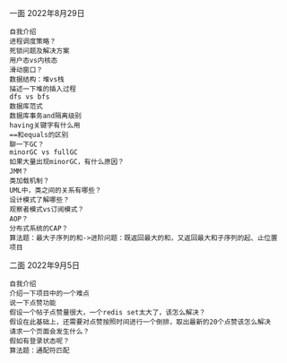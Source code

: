 一面 2022年8月29日

    自我介绍
    进程调度策略？
    死锁问题及解决方案
    用户态vs内核态
    滑动窗口？
    数据结构：堆vs栈
    描述一下堆的插入过程
    dfs vs bfs
    数据库范式
    数据库事务and隔离级别
    having关键字有什么用
    ==和equals的区别
    聊一下GC？
    minorGC vs fullGC
    如果大量出现minorGC，有什么原因？
    JMM？
    类加载机制？
    UML中，类之间的关系有哪些？
    设计模式了解哪些？
    观察者模式vs订阅模式？
    AOP？
    分布式系统的CAP？
    算法题：最大子序列的和->进阶问题：既返回最大的和，又返回最大和子序列的起、止位置
    项目

二面 2022年9月5日

    自我介绍
    介绍一下项目中的一个难点
    说一下点赞功能
    假设一个帖子点赞量很大，一个redis set太大了，该怎么解决？
    假设在此基础上，还需要对点赞按照时间进行一个倒排，取出最新的20个点赞该怎么解决
    请求一个页面会发生什么？
    假如有登录状态呢？
    算法题：通配符匹配